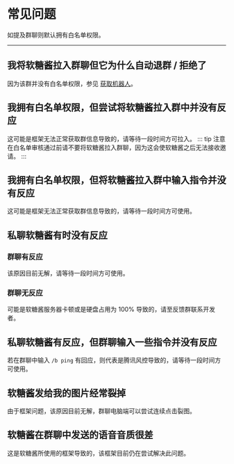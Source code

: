 # 常见问题
如提及群聊则默认拥有白名单权限。

---

## 我将软糖酱拉入群聊但它为什么自动退群 / 拒绝了
因为该群并没有白名单权限，参见 [获取机器人](/#获取机器人)。

## 我拥有白名单权限，但尝试将软糖酱拉入群中并没有反应
这可能是框架无法正常获取群信息导致的，请等待一段时间方可拉入。
::: tip 注意
在白名单审核通过前请不要将软糖酱拉入群聊，因为这会使软糖酱之后无法接收邀请。
:::

## 我拥有白名单权限，但将软糖酱拉入群中输入指令并没有反应
这可能是框架无法正常获取群信息导致的，请等待一段时间方可使用。

## 私聊软糖酱有时没有反应

### 群聊有反应
该原因目前无解，请等待一段时间方可使用。
### 群聊无反应
可能是软糖酱服务器卡顿或是硬盘占用为 100% 导致的，请至反馈群联系开发者。

## 私聊软糖酱有反应，但群聊输入一些指令并没有反应
若在群聊中输入 `/b ping` 有回应，则代表是腾讯风控导致的，请等待一段时间方可使用。

## 软糖酱发给我的图片经常裂掉
由于框架问题，该原因目前无解，群聊电脑端可以尝试连续点击裂图。

## 软糖酱在群聊中发送的语音音质很差
这是软糖酱所使用的框架导致的，该框架目前仍在尝试解决此问题。